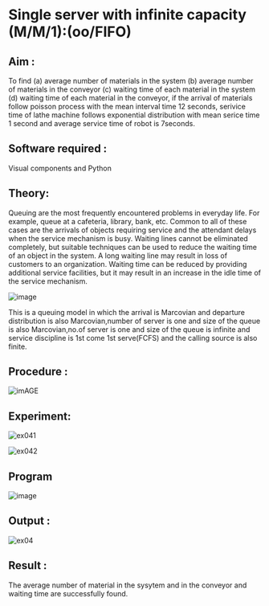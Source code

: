 # Single server with infinite capacity (M/M/1):(oo/FIFO)

## Aim :

To find (a) average number of materials in the system (b) average number of materials in the conveyor (c) waiting time of each material in the system (d) waiting time of each material in the conveyor, if the arrival  of materials follow poisson process with the mean interval time 12 seconds, serivice time of lathe machine follows exponential distribution with mean serice time 1 second and average service time of robot is 7seconds.

## Software required :

Visual components and Python

## Theory:

Queuing are the most frequently encountered problems in everyday life. For example, queue at a cafeteria, library, bank, etc. Common to all of these cases are the arrivals of objects requiring service and the attendant delays when the service mechanism is busy. Waiting lines cannot be eliminated completely, but suitable techniques can be used to reduce the waiting time of an object in the system. A long waiting line may result in loss of customers to an organization. Waiting time can be reduced by providing additional service facilities, but it may result in an increase in the idle time of the service mechanism.

![image](1.png)

This is a queuing model in which the arrival is Marcovian and departure distribution is also Marcovian,number of server is one and size of the queue is also Marcovian,no.of server is one and size of the queue is infinite and service discipline is 1st come 1st serve(FCFS) and the calling source is also finite.

## Procedure :

![imAGE](2.png)

## Experiment:

![ex041](https://github.com/22008686/Single-server-infinite-capacity---Markov-Model/assets/118916413/e27f2ac0-ae3f-40b0-811e-711c257e15ab)

![ex042](https://github.com/22008686/Single-server-infinite-capacity---Markov-Model/assets/118916413/3f589deb-85f1-4716-a0bc-e0206ae6de2d)

## Program

![image](https://github.com/ramjan1729/Single-server-infinite-capacity---Markov-Model/assets/103921593/5f1fd58d-5929-4c51-89ea-4cef009e5bad)

## Output :

![ex04](https://github.com/22008686/Single-server-infinite-capacity---Markov-Model/assets/118916413/72d2e2e0-2b32-453a-b65e-273e6143ee80)

## Result :

The average number of material in the sysytem and in the conveyor and waiting time are successfully found.
